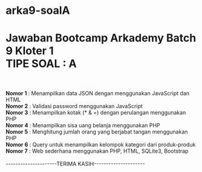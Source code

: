 # arka9-soalA

<h1>Jawaban Bootcamp Arkademy Batch 9 Kloter 1
 <br>TIPE SOAL : A
</h1>
<br><br>
<b>Nomor 1</b> : Menampilkan data JSON dengan menggunakan JavaScript dan HTML
<br>
<b>Nomor 2</b> : Validasi password menggunakan JavaScript
<br>
<b>Nomor 3</b> : Menampilkan kotak (* & =) dengan perulangan menggunakan PHP
<br>
<b>Nomor 4</b> : Menampilkan sisa uang belanja menggunakan PHP
<br>
<b>Nomor 5</b> : Menghitung jumlah orang yang berjabat tangan menggunakan PHP
<br>
<b>Nomor 6</b> : Query untuk menampilkan kelompok kategori dari produk-produk
<br>
<b>Nomor 7</b> : Web sederhana menggunakan PHP, HTML, SQLite3, Bootstrap
<br><br>
---------------------TERIMA KASIH---------------------
